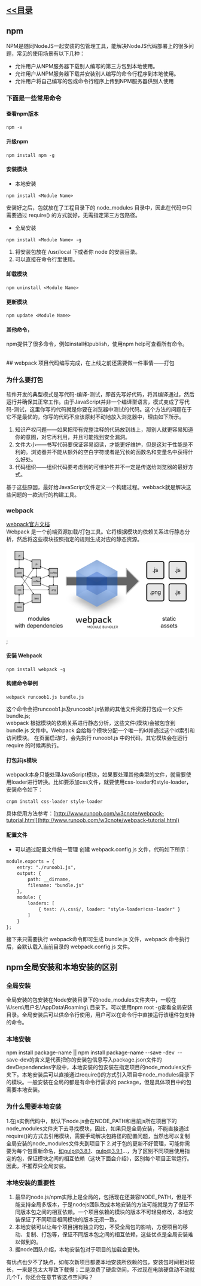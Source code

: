 ## [<<目录](https://github.com/snsart/blog/blob/master/README.md)

## npm
NPM是随同NodeJS一起安装的包管理工具，能解决NodeJS代码部署上的很多问题，常见的使用场景有以下几种：
* 允许用户从NPM服务器下载别人编写的第三方包到本地使用。
* 允许用户从NPM服务器下载并安装别人编写的命令行程序到本地使用。
* 允许用户将自己编写的包或命令行程序上传到NPM服务器供别人使用

### 下面是一些常用命令
#### 查看npm版本
```
npm -v
```
#### 升级npm
```
npm install npm -g 
```
#### 安装模块
* 本地安装
```
npm install <Module Name>
```
安装好之后，<Module Name>包就放在了工程目录下的 node_modules 目录中，因此在代码中只需要通过 require(<Module Name>) 的方式就好，无需指定第三方包路径。

* 全局安装
```
npm install <Module Name> -g
```
1. 将安装包放在 /usr/local 下或者你 node 的安装目录。
2. 可以直接在命令行里使用。

#### 卸载模块
```
npm uninstall <Module Name>
```

#### 更新模块
```
npm update <Module Name>
```

#### 其他命令，
npm提供了很多命令，例如install和publish，使用npm help可查看所有命令。

<br>
## webpack
项目代码编写完成，在上线之前还需要做一件事情——打包

### 为什么要打包
软件开发的典型模式是写代码-编译-测试，即首先写好代码，将其编译通过，然后运行并确保其正常工作。由于JavaScript并非一个编译型语言，模式变成了写代码-测试，这里你写的代码就是你要在浏览器中测试的代码。这个方法的问题在于它不是最优的，你写的代码不应该原封不动地放入浏览器中，理由如下所示。
1. 知识产权问题——如果把带有完整注释的代码放到线上，那别人就更容易知道你的意图，对它再利用，并且可能找到安全漏洞。
2. 文件大小——书写代码要保证容易阅读，才能更好维护，但是这对于性能是不利的。浏览器并不能从额外的空白字符或者是冗长的函数名和变量名中获得什么好处。
3. 代码组织——组织代码要考虑到的可维护性并不一定是传送给浏览器的最好方式。<br>

基于这些原因，最好给JavaScript文件定义一个构建过程。webback就是解决这些问题的一款流行的构建工具。

### webpack
[webpack官方文档](https://www.webpackjs.com/guides/)<br>
Webpack 是一个前端资源加载/打包工具。它将根据模块的依赖关系进行静态分析，然后将这些模块按照指定的规则生成对应的静态资源。
![webpack功能演示图](https://github.com/snsart/blog/blob/master/diary/images/2018122601.png);

#### 安装 Webpack
```
npm install webpack -g
```

#### 构建命令举例
```
webpack runcoob1.js bundle.js
```
这个命令会把runcoob1.js及runcoob1.js依赖的其他文件资源打包成一个文件bundle.js;<br>
webpack 根据模块的依赖关系进行静态分析，这些文件(模块)会被包含到 bundle.js 文件中。Webpack 会给每个模块分配一个唯一的id并通过这个id索引和访问模块。 在页面启动时，会先执行 runoob1.js 中的代码，其它模块会在运行require 的时候再执行。

#### 打包非js模块
webpack本身只能处理JavaScript模块，如果要处理其他类型的文件，就需要使用loader进行转换。比如要添加css文件，就要使用css-loader和style-loader，安装命令如下：
```
cnpm install css-loader style-loader
```
具体使用方法参考：[http://www.runoob.com/w3cnote/webpack-tutorial.html](http://www.runoob.com/w3cnote/webpack-tutorial.html)

#### 配置文件
* 可以通过配置文件统一管理
创建 webpack.config.js 文件，代码如下所示：
```
module.exports = {
    entry: "./runoob1.js",
    output: {
        path: __dirname,
        filename: "bundle.js"
    },
    module: {
        loaders: [
            { test: /\.css$/, loader: "style-loader!css-loader" }
        ]
    }
};
```
接下来只需要执行 webpack命令即可生成 bundle.js 文件，webpack 命令执行后，会默认载入当前目录的 webpack.config.js 文件。

## npm全局安装和本地安装的区别
### 全局安装
全局安装的包安装在Node安装目录下的node_modules文件夹中，一般在 \Users\用户名\AppData\Roaming\ 目录下。可以使用npm root -g查看全局安装目录。全局安装后可以供命令行使用，用户可以在命令行中直接运行该组件包支持的命令。
### 本地安装
npm install package-name || npm install package-name --save -dev  --save-dev的含义是代表把你的安装包信息写入package.json文件的devDependencies字段中，本地安装的包安装在指定项目的node_modules文件夹下。本地安装后可以直接通过require()的方式引入项目中node_modules目录下的模块。一般安装在全局的都是有命令行需求的 package，但是具体项目中的包需要本地安装。

### 为什么需要本地安装
1.在js实例代码中，默认下node.js会在NODE_PATH和目前js所在项目下的node_modules文件夹下去寻找模块，因此，如果只是全局安装，不能直接通过require()的方式去引用模块，需要手动解决包路径的配置问题，当然也可以复制全局安装的node_modules文件夹到项目下
2.对于包的更新不好管理，可能你需要为每个包重新命名，如gulp@3.8.1、gulp@3.9.1...，为了区别不同项目使用指定的包，保证模块之间的相互依赖（这块下面会介绍），区别每个项目正常运行。
因此，不推荐只全局安装。

### 本地安装的重要性
1. 最早的node.js/npm实际上是全局的，包括现在还兼容NODE_PATH，但是不能支持全局多版本，于是nodejs团队改成本地安装的方法可能就是为了保证不同版本包之间的相互依赖。一个项目依赖的模块的版本不可轻易修改，本地安装保证了不同项目相同模块的版本无须一致。
2. 本地安装可以让每个项目拥有独立的包，不受全局包的影响，方便项目的移动、复制、打包等，保证不同版本包之间的相互依赖，这些优点是全局安装难以做到的。
3. 据node团队介绍，本地安装包对于项目的加载会更快。<br>

有优点也少不了缺点，如每次新项目都要本地安装所依赖的包，安装包时间相对较长，一来是包太大导致下载慢；二是浪费了硬盘空间，不过现在电脑硬盘动不动就几个T，你还会在意节省这点空间吗？